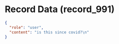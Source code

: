 # Record Data (record_991)

```json
{
  "role": "user",
  "content": "is this since covid?\n"
}
```
